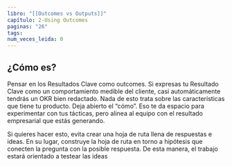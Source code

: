 ```yaml
---
libro: "[[Outcomes vs Outputs]]"
capítulo: 2-Using Outcomes
paginas: "26"
tags: 
num_veces_leida: 0
---
```

## ¿Cómo es?
Pensar en los Resultados Clave como outcomes. Si expresas tu Resultado Clave como un comportamiento medible del cliente, casi automáticamente tendrás un OKR bien redactado. Nada de esto trata sobre las características que tiene tu producto. Deja abierto el “cómo”. Eso te da espacio para experimentar con tus tácticas, pero alinea al equipo con el resultado empresarial que estás generando.

Si quieres hacer esto,  evita crear una hoja de ruta llena de respuestas e ideas. En su lugar, construye la hoja de ruta en torno a hipótesis que conecten la pregunta con la posible respuesta. De esta manera, el trabajo estará orientado a testear las ideas 

